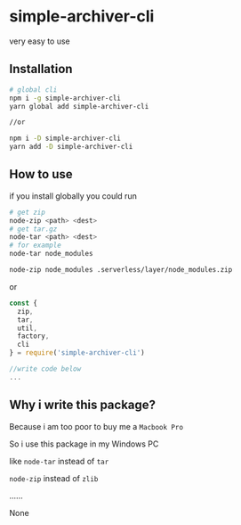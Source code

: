 # simple-archiver-cli

very easy to use

## Installation

```sh
# global cli
npm i -g simple-archiver-cli
yarn global add simple-archiver-cli

//or

npm i -D simple-archiver-cli
yarn add -D simple-archiver-cli
```

## How to use

if you install globally
you could run

```sh
# get zip
node-zip <path> <dest>
# get tar.gz
node-tar <path> <dest>
# for example 
node-tar node_modules

node-zip node_modules .serverless/layer/node_modules.zip

```

or

```js
const {
  zip,
  tar,
  util,
  factory,
  cli
} = require('simple-archiver-cli')

//write code below
...

```

## Why i write this package?

Because i am too poor to buy me a `Macbook Pro`

So i use this package in my Windows PC

like `node-tar` instead of `tar`

`node-zip` instead of `zlib`

......

None
